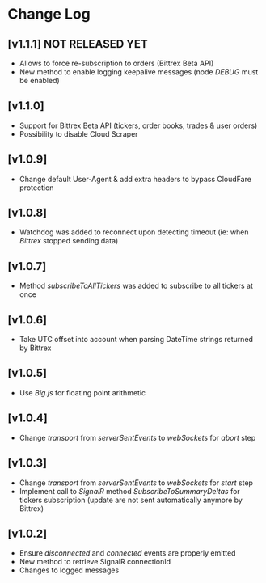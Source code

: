 # Change Log

## [v1.1.1] NOT RELEASED YET
* Allows to force re-subscription to orders (Bittrex Beta API)
* New method to enable logging keepalive messages (node _DEBUG_ must be enabled)

## [v1.1.0]
* Support for Bittrex Beta API (tickers, order books, trades & user orders)
* Possibility to disable Cloud Scraper

## [v1.0.9]
* Change default User-Agent & add extra headers to bypass CloudFare protection

## [v1.0.8]
* Watchdog was added to reconnect upon detecting timeout (ie: when _Bittrex_ stopped sending data)

## [v1.0.7]
* Method _subscribeToAllTickers_ was added to subscribe to all tickers at once

## [v1.0.6]
* Take UTC offset into account when parsing DateTime strings returned by Bittrex

## [v1.0.5]
* Use _Big.js_ for floating point arithmetic

## [v1.0.4]
* Change _transport_ from _serverSentEvents_ to _webSockets_ for _abort_ step

## [v1.0.3]
* Change _transport_ from _serverSentEvents_ to _webSockets_ for _start_ step
* Implement call to _SignalR_ method _SubscribeToSummaryDeltas_ for tickers subscription (update are not sent automatically anymore by Bittrex)

## [v1.0.2]
* Ensure _disconnected_ and _connected_ events are properly emitted
* New method to retrieve SignalR connectionId
* Changes to logged messages
